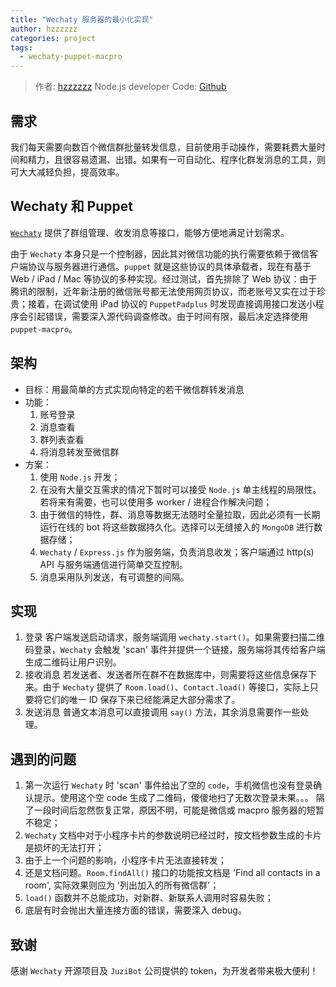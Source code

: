 ```yaml
---
title: "Wechaty 服务器的最小化实现"
author: hzzzzzz
categories: project
tags:
  - wechaty-puppet-macpro
---
```


> 作者: [hzzzzzz](https://github.com/hzzzzzz) Node.js developer
> Code: [Github](https://github.com/hzzzzzz/wechaty-forwarder)

## 需求

我们每天需要向数百个微信群批量转发信息，目前使用手动操作，需要耗费大量时间和精力，且很容易遗漏、出错。如果有一可自动化、程序化群发消息的工具，则可大大减轻负担，提高效率。

## Wechaty 和 Puppet

[`Wechaty`](https://github.com/wechaty/wechaty) 提供了群组管理、收发消息等接口，能够方便地满足计划需求。

由于 `Wechaty` 本身只是一个控制器，因此其对微信功能的执行需要依赖于微信客户端协议与服务器进行通信。`puppet` 就是这些协议的具体承载者，现在有基于 Web / iPad / Mac 等协议的多种实现。经过测试，首先排除了 Web 协议：由于腾讯的限制，近年新注册的微信账号都无法使用网页协议，而老账号又实在过于珍贵；接着，在调试使用 iPad 协议的 `PuppetPadplus` 时发现直接调用接口发送小程序会引起错误，需要深入源代码调查修改。由于时间有限，最后决定选择使用 `puppet-macpro`。

## 架构

- 目标：用最简单的方式实现向特定的若干微信群转发消息
- 功能：
  1. 账号登录
  2. 消息查看
  3. 群列表查看
  4. 将消息转发至微信群
- 方案：
  1. 使用 `Node.js` 开发；
  2. 在没有大量交互需求的情况下暂时可以接受 `Node.js` 单主线程的局限性。若将来有需要，也可以使用多 worker / 进程合作解决问题；
  3. 由于微信的特性，群、消息等数据无法随时全量拉取，因此必须有一长期运行在线的 bot 将这些数据持久化。选择可以无缝接入的 `MongoDB` 进行数据存储；
  4. `Wechaty` / `Express.js` 作为服务端，负责消息收发；客户端通过 http(s) API 与服务端通信进行简单交互控制。
  5. 消息采用队列发送，有可调整的间隔。

## 实现

1. 登录
    客户端发送启动请求，服务端调用 `wechaty.start()`。如果需要扫描二维码登录，`Wechaty` 会触发 'scan' 事件并提供一个链接，服务端将其传给客户端生成二维码让用户识别。
2. 接收消息
    若发送者、发送者所在群不在数据库中，则需要将这些信息保存下来。由于 `Wechaty` 提供了 `Room.load()`、`Contact.load()` 等接口，实际上只要将它们的唯一 ID 保存下来已经能满足大部分需求了。
3. 发送消息
    普通文本消息可以直接调用 `say()` 方法，其余消息需要作一些处理。

## 遇到的问题

1. 第一次运行 `Wechaty` 时 'scan' 事件给出了空的 `code`，手机微信也没有登录确认提示。使用这个空 code 生成了二维码，傻傻地扫了无数次登录未果。。。 隔了一段时间后忽然恢复正常，原因不明，可能是微信或 macpro 服务器的短暂不稳定；
2. `Wechaty` 文档中对于小程序卡片的参数说明已经过时，按文档参数生成的卡片是损坏的无法打开；
3. 由于上一个问题的影响，小程序卡片无法直接转发；
4. 还是文档问题。`Room.findAll()` 接口的功能按文档是 'Find all contacts in a room', 实际效果则应为 '列出加入的所有微信群'；
5. `load()` 函数并不总能成功，对新群、新联系人调用时容易失败；
6. 底层有时会抛出大量连接方面的错误，需要深入 debug。

## 致谢

感谢 `Wechaty` 开源项目及 `JuziBot` 公司提供的 token，为开发者带来极大便利！
